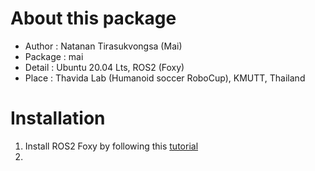 # About this package
* Author : Natanan Tirasukvongsa (Mai)
* Package : mai
* Detail : Ubuntu 20.04 Lts, ROS2 (Foxy)
* Place : Thavida Lab (Humanoid soccer RoboCup), KMUTT, Thailand

# Installation
1. Install ROS2 Foxy by following this [tutorial](https://docs.ros.org/en/foxy/Installation.html)
2. 
